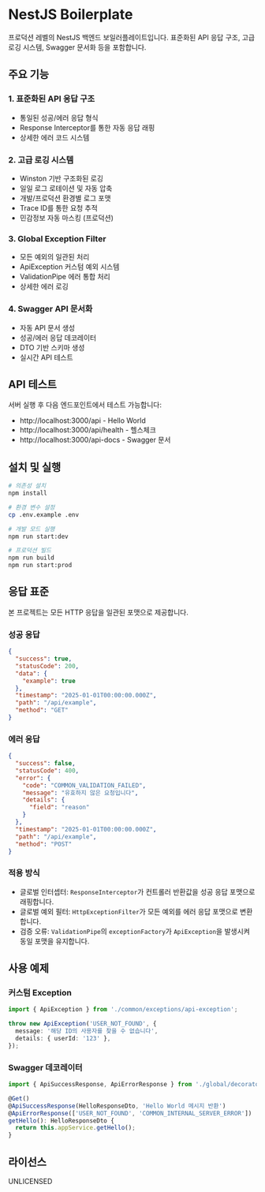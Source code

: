 # NestJS Boilerplate

프로덕션 레벨의 NestJS 백엔드 보일러플레이트입니다. 표준화된 API 응답 구조, 고급 로깅 시스템, Swagger 문서화 등을 포함합니다.

## 주요 기능

### 1. 표준화된 API 응답 구조

- 통일된 성공/에러 응답 형식
- Response Interceptor를 통한 자동 응답 래핑
- 상세한 에러 코드 시스템

### 2. 고급 로깅 시스템

- Winston 기반 구조화된 로깅
- 일일 로그 로테이션 및 자동 압축
- 개발/프로덕션 환경별 로그 포맷
- Trace ID를 통한 요청 추적
- 민감정보 자동 마스킹 (프로덕션)

### 3. Global Exception Filter

- 모든 예외의 일관된 처리
- ApiException 커스텀 예외 시스템
- ValidationPipe 에러 통합 처리
- 상세한 에러 로깅

### 4. Swagger API 문서화

- 자동 API 문서 생성
- 성공/에러 응답 데코레이터
- DTO 기반 스키마 생성
- 실시간 API 테스트

## API 테스트

서버 실행 후 다음 엔드포인트에서 테스트 가능합니다:

- http://localhost:3000/api - Hello World
- http://localhost:3000/api/health - 헬스체크
- http://localhost:3000/api-docs - Swagger 문서

## 설치 및 실행

```bash
# 의존성 설치
npm install

# 환경 변수 설정
cp .env.example .env

# 개발 모드 실행
npm run start:dev

# 프로덕션 빌드
npm run build
npm run start:prod
```

## 응답 표준

본 프로젝트는 모든 HTTP 응답을 일관된 포맷으로 제공합니다.

### 성공 응답

```json
{
  "success": true,
  "statusCode": 200,
  "data": {
    "example": true
  },
  "timestamp": "2025-01-01T00:00:00.000Z",
  "path": "/api/example",
  "method": "GET"
}
```

### 에러 응답

```json
{
  "success": false,
  "statusCode": 400,
  "error": {
    "code": "COMMON_VALIDATION_FAILED",
    "message": "유효하지 않은 요청입니다",
    "details": {
      "field": "reason"
    }
  },
  "timestamp": "2025-01-01T00:00:00.000Z",
  "path": "/api/example",
  "method": "POST"
}
```

### 적용 방식

- 글로벌 인터셉터: `ResponseInterceptor`가 컨트롤러 반환값을 성공 응답 포맷으로 래핑합니다.
- 글로벌 예외 필터: `HttpExceptionFilter`가 모든 예외를 에러 응답 포맷으로 변환합니다.
- 검증 오류: `ValidationPipe`의 `exceptionFactory`가 `ApiException`을 발생시켜 동일 포맷을 유지합니다.

## 사용 예제

### 커스텀 Exception

```typescript
import { ApiException } from './common/exceptions/api-exception';

throw new ApiException('USER_NOT_FOUND', {
  message: '해당 ID의 사용자를 찾을 수 없습니다',
  details: { userId: '123' },
});
```

### Swagger 데코레이터

```typescript
import { ApiSuccessResponse, ApiErrorResponse } from './global/decorators';

@Get()
@ApiSuccessResponse(HelloResponseDto, 'Hello World 메시지 반환')
@ApiErrorResponse(['USER_NOT_FOUND', 'COMMON_INTERNAL_SERVER_ERROR'])
getHello(): HelloResponseDto {
  return this.appService.getHello();
}
```

## 라이선스

UNLICENSED
